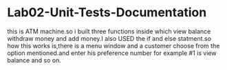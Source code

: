 # Lab02-Unit-Tests-Documentation
this is ATM machine.so i built three functions inside which view balance withdraw money and add money.I also USED the if and else statment.so how this works is,there is a menu window and a customer choose from the option mentioned.and enter his preference number for example #1 is view balance and so on.